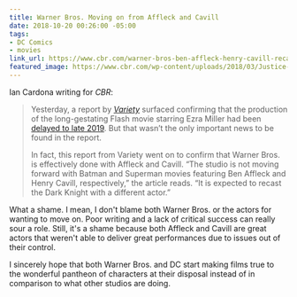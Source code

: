 ```yaml
---
title: Warner Bros. Moving on from Affleck and Cavill
date: 2018-10-20 00:26:00 -05:00
tags:
- DC Comics
- movies
link_url: https://www.cbr.com/warner-bros-ben-affleck-henry-cavill-recast/
featured_image: https://www.cbr.com/wp-content/uploads/2018/03/Justice-League-Trinity-DCEU.jpg
---
```


Ian Cardona writing for *CBR*:

> Yesterday, a report by *[Variety](https://variety.com/2018/film/news/flash-standalone-movie-release-date-1202980356/)* surfaced confirming that the production of the long-gestating Flash movie starring Ezra Miller had been [delayed to late 2019](https://www.cbr.com/production-on-the-flash-stumbles-to-late-2019/). But that wasn’t the only important news to be found in the report.
>
> In fact, this report from Variety went on to confirm that Warner Bros. is effectively done with Affleck and Cavill. “The studio is not moving forward with Batman and Superman movies featuring Ben Affleck and Henry Cavill, respectively,” the article reads. “It is expected to recast the Dark Knight with a different actor.”

What a shame. I mean, I don't blame both Warner Bros. or the actors for wanting to move on. Poor writing and a lack of critical success can really sour a role. Still, it's a shame because both Affleck and Cavill are great actors that weren't able to deliver great performances due to issues out of their control.

I sincerely hope that both Warner Bros. and DC start making films true to the wonderful pantheon of characters at their disposal instead of in comparison to what other studios are doing.